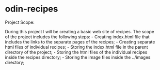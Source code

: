 # odin-recipes
Project Scope:

During this project I will be creating a basic web site of recipes.
The scope of the project includes the following steps:
    - Creating index.html file that includes the links to the separate pages of the recipes;
    - Creating separate html files of individual recipes;
    - Storing the index.html file in the parent directory of the project;
    - Storing the html files of the individual recipes inside the recipes directory;
    - Storing the image files inside the ../images directory;
